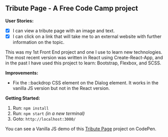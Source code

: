 ## Tribute Page -  A Free Code Camp project

**User Stories:**
- [x] I can view a tribute page with an image and text.
- [x] I can click on a link that will take me to an external website with further information on the topic.

This was my 1st Front End project and one I use to learn new technologies. The most recent version was written in React using Create-React-App, and in the past I have used this project to learn: Bootstrap, Flexbox, and SCSS.

**Improvements:**
- Fix the ::backdrop CSS element on the Dialog element. It works in the vanilla JS version but not in the React version.

**Getting Started:**

 1. Run: `npm install`
 2. Run: `npm start` _(in a new terminal)_
 3. Goto: `http://localhost:3000/`

You can see a Vanilla JS demo of this [Tribute Page](https://codepen.io/Pagey/pen/GmOYdm) project on CodePen.
